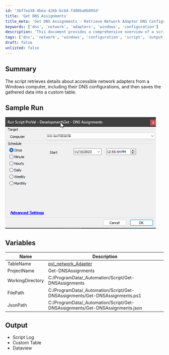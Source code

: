 ```yaml
---
id: '3bf7ea38-4bea-426b-bc6d-f480ba0b895d'
title: 'Get DNS Assignments'
title_meta: 'Get DNS Assignments - Retrieve Network Adapter DNS Configurations'
keywords: ['dns', 'network', 'adapters', 'windows', 'configuration']
description: 'This document provides a comprehensive overview of a script that retrieves details about accessible network adapters on a Windows computer, including their DNS configurations. It outlines the variables used in the script, the expected output, and includes a sample run for better understanding.'
tags: ['dns', 'network', 'windows', 'configuration', 'script', 'output']
draft: false
unlisted: false
---
```

## Summary

The script retrieves details about accessible network adapters from a Windows computer, including their DNS configurations, and then saves the gathered data into a custom table.

## Sample Run

![Sample Run](../../../static/img/Get---DNS-Assignments/image_1.png)

## Variables

| Name            | Description                                                                                     |
|-----------------|-------------------------------------------------------------------------------------------------|
| TableName       | [pvl_network_Adapter](https://proval.itglue.com/5078775/docs/14378279)                       |
| ProjectName     | Get-DNSAssignments                                                                              |
| WorkingDirectory | C:/ProgramData/_Automation/Script/Get-DNSAssignments                                          |
| FilePath        | C:/ProgramData/_Automation/Script/Get-DNSAssignments/Get-DNSAssignments.ps1                   |
| JsonPath        | C:/ProgramData/_Automation/Script/Get-DNSAssignments/Get-DNSAssignments.json                   |

## Output

- Script Log
- Custom Table
- Dataview







